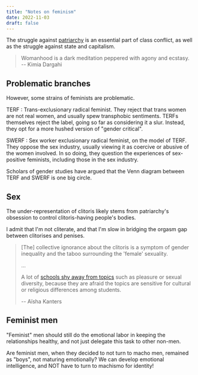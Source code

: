 ```yaml
---
title: "Notes on feminism"
date: 2022-11-03
draft: false
---
```

The struggle against [patriarchy](/patriarchy) is an essential part of class conflict,
as well as the struggle against state and capitalism.

> Womanhood is a dark meditation peppered with agony and ecstasy.  
> -- Kimia Dargahi

## Problematic branches

However, some strains of feminists are problematic.

TERF
: Trans-exclusionary radical feminist. They reject that trans women are
not real women, and usually spew transphobic sentiments. TERFs
themselves reject the label, going so far as considering it a slur.
Instead, they opt for a more hushed version of "gender critical".

SWERF
: Sex worker exclusionary radical feminist, on the model of TERF. They
oppose the sex industry, usually viewing it as coercive or abusive of
the women involved. In so doing, they question the experiences of
sex-positive feminists, including those in the sex industry.

Scholars of gender studies have argued that the Venn diagram
between TERF and SWERF is one big circle.

## Sex

The under-representation of clitoris likely stems
from patriarchy's obsession to control clitoris-having people's bodies.

I admit that I'm not cliterate,
and that I'm slow in bridging the orgasm gap
between clitorises and penises.

> [The] collective ignorance about the clitoris is a symptom of gender
> inequality and the taboo surrounding the 'female' sexuality.
>
> ...
>
> A lot of [schools shy away from topics](/pedagogy) such as pleasure or
> sexual diversity, because they are afraid the topics are sensitive for
> cultural or religious differences among students.
>
> -- Aïsha Kanters

## Feminist men

"Feminist" men should still do the emotional labor in keeping the
relationships healthy, and not just delegate this task to other non-men.

Are feminist men, when they decided to not turn to macho men, remained
as "boys", not maturing emotionally? We can develop emotional
intelligence, and NOT have to turn to machismo for identity!
